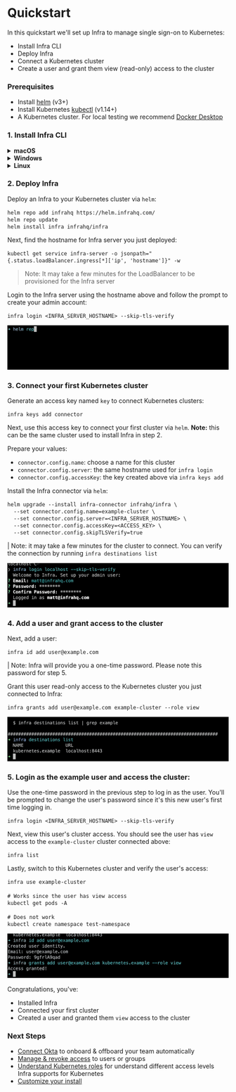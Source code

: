# Quickstart

In this quickstart we'll set up Infra to manage single sign-on to Kubernetes:

- Install Infra CLI
- Deploy Infra
- Connect a Kubernetes cluster
- Create a user and grant them view (read-only) access to the cluster

### Prerequisites

- Install [helm](https://helm.sh/docs/intro/install/) (v3+)
- Install Kubernetes [kubectl](https://kubernetes.io/docs/tasks/tools/#kubectl) (v1.14+)
- A Kubernetes cluster. For local testing we recommend [Docker Desktop](https://www.docker.com/products/docker-desktop/)

### 1. Install Infra CLI

<details>
  <summary><strong>macOS</strong></summary>

```bash
brew install infrahq/tap/infra
```

You may need to perform `brew link` if your symlinks are not working.

```bash
brew link infrahq/tap/infra
```

</details>

<details>
  <summary><strong>Windows</strong></summary>

```powershell
scoop bucket add infrahq https://github.com/infrahq/scoop.git
scoop install infra
```

</details>

<details>
  <summary><strong>Linux</strong></summary>

```bash
# Ubuntu & Debian
echo 'deb [trusted=yes] https://apt.fury.io/infrahq/ /' | sudo tee /etc/apt/sources.list.d/infrahq.list
sudo apt update
sudo apt install infra
```

```bash
# Fedora & Red Hat Enterprise Linux
sudo dnf config-manager --add-repo https://yum.fury.io/infrahq/
sudo dnf install infra
```

</details>

### 2. Deploy Infra

Deploy an Infra to your Kubernetes cluster via `helm`:

```
helm repo add infrahq https://helm.infrahq.com/
helm repo update
helm install infra infrahq/infra
```

Next, find the hostname for Infra server you just deployed:

```
kubectl get service infra-server -o jsonpath="{.status.loadBalancer.ingress[*]['ip', 'hostname']}" -w
```

> Note: It may take a few minutes for the LoadBalancer to be provisioned for the Infra server

Login to the Infra server using the hostname above and follow the prompt to create your admin account:

```
infra login <INFRA_SERVER_HOSTNAME> --skip-tls-verify
```

![Step 2](../images/quickstartgif-step2.gif)

### 3. Connect your first Kubernetes cluster

Generate an access key named `key` to connect Kubernetes clusters:

```
infra keys add connector
```

Next, use this access key to connect your first cluster via `helm`. **Note:** this can be the same cluster used to install Infra in step 2.

Prepare your values:

- `connector.config.name`: choose a name for this cluster
- `connector.config.server`: the same hostname used for `infra login`
- `connector.config.accessKey`: the key created above via `infra keys add`

Install the Infra connector via `helm`:

```
helm upgrade --install infra-connector infrahq/infra \
  --set connector.config.name=example-cluster \
  --set connector.config.server=<INFRA_SERVER_HOSTNAME> \
  --set connector.config.accessKey=<ACCESS_KEY> \
  --set connector.config.skipTLSVerify=true
```

| Note: it may take a few minutes for the cluster to connect. You can verify the connection by running `infra destinations list`

![Step 3](../images/quickstartgif-step3.gif)
### 4. Add a user and grant access to the cluster

Next, add a user:

```
infra id add user@example.com
```

| Note: Infra will provide you a one-time password. Please note this password for step 5.

Grant this user read-only access to the Kubernetes cluster you just connected to Infra:

```
infra grants add user@example.com example-cluster --role view
```

![Step 4](../images/quickstartgif-step4.gif)

### 5. Login as the example user and access the cluster:

Use the one-time password in the previous step to log in as the user. You'll be prompted to change the user's password since it's this new user's first time logging in.

```
infra login <INFRA_SERVER_HOSTNAME> --skip-tls-verify
```

Next, view this user's cluster access. You should see the user has `view` access to the `example-cluster` cluster connected above:

```
infra list
```

Lastly, switch to this Kubernetes cluster and verify the user's access:

```
infra use example-cluster

# Works since the user has view access
kubectl get pods -A

# Does not work
kubectl create namespace test-namespace
```

![Step 5](../images/quickstartgif-step5.gif)

Congratulations, you've:

- Installed Infra
- Connected your first cluster
- Created a user and granted them `view` access to the cluster

### Next Steps

- [Connect Okta](../guides/identity-providers/okta.md) to onboard & offboard your team automatically
- [Manage & revoke access](../guides/granting-access.md) to users or groups
- [Understand Kubernetes roles](../connectors/kubernetes.md#roles) for understand different access levels Infra supports for Kubernetes
- [Customize your install](../install/install-on-kubernetes.md)
